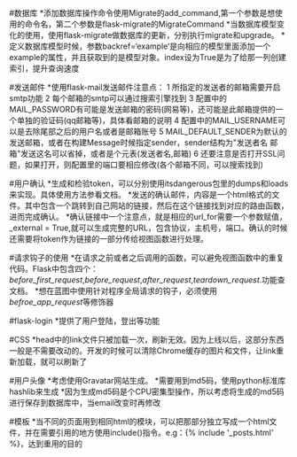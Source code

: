 #数据库
*添加数据库操作命令使用Migrate的add_command,第一个参数是想使用的命令名，第二个参数是flask-migrate的MigrateCommand
*当数据库模型变化的使用，使用flask-migrate做数据库的更新，分别执行migrate和upgrade。
*定义数据库模型时候，参数backref=‘example’是向相应的模型里面添加一个example的属性，并且获取到的是模型对象。index设为True是为了给那一列创建索引，提升查询速度

#发送邮件
*使用flask-mail发送邮件注意点：
1 所指定的发送者的邮箱需要开启smtp功能 
2 每个邮箱的smtp可以通过搜索引擎找到
3 配置中的MAIL_PASSWORD有可能是发送邮箱的密码(网易等)，还可能是此邮箱提供的一个单独的验证码(qq邮箱等)，具体看邮箱的说明
4 配置中的MAIL_USERNAME可以是去除尾部之后的用户名或者是邮箱账号
5 MAIL_DEFAULT_SENDER为默认的发送邮箱，或者在构建Message时候指定sender，sender结构为"发送者名 邮箱"发送这名可以省掉，或者是个元表(发送者名,邮箱)
6 还要注意是否打开SSL问题，如果打开，则配置里的端口要相应修改(各个邮箱不同，可以搜索找到)

#用户确认
*生成和检验token，可以分别使用itsdangerous包里的dumps和loads来实现。具体使用方法参看文档。
*发送的确认邮件，内容是一个html格式的文件。其中包含一个跳转到自己网站的链接，然后在这个链接找到对应的路由函数，进而完成确认。
*确认链接中一个注意点，就是相应的url_for需要一个参数赋值，_external = True,就可以生成完整的URL，包含协议，主机号，端口。确认的时候还需要将token作为链接的一部分传给视图函数进行处理。

#请求钩子的使用
*在请求之前或者之后调用的函数，可以避免视图函数中的重复代码。Flask中包含四个：
*before_first_request*,*before_request*,*after_request*,*teardown_request*.功能查文档。
*想在蓝图中使用针对程序全局请求的钩子，必须使用
*befroe_app_request*等修饰器

#flask-login
*提供了用户登陆，登出等功能

#CSS
*head中的link文件只被加载一次，刷新无效。因为上线以后，这部分东西一般是不需要改动的。开发的时候可以清除Chrome缓存的图片和文件，让link重新加载，就可以刷新了

#用户头像
*考虑使用Gravatar网站生成。
*需要用到md5码，使用python标准库hashlib来生成
*因为生成md5码是个CPU密集型操作，所以考虑将生成的md5码进行保存到数据库中，当email改变时再修改

#模板
*当不同的页面用到相同html的模块，可以把那部分独立写成一个html文件，并在需要引用的地方使用include()指令。e.g：{% include '_posts.html' %}，达到重用的目的